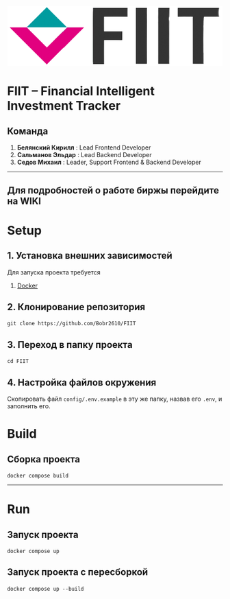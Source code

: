 ![alt text](frontend/img/whitelogo.png "FIIT")

# FIIT – Financial Intelligent Investment Tracker

## Команда
1. **Белянский Кирилл** : Lead Frontend Developer
2. **Сальманов Эльдар** : Lead Backend Developer
3. **Седов Михаил**     : Leader, Support Frontend & Backend Developer
---
Для подробностей о работе биржы перейдите на WIKI
---
# Setup

## 1. Установка внешних зависимостей

Для запуска проекта требуется
1. [Docker](https://www.docker.com/)

## 2. Клонирование репозитория
```shell
git clone https://github.com/Bobr2610/FIIT
```

## 3. Переход в папку проекта
```shell
cd FIIT
```

## 4. Настройка файлов окружения
Скопировать файл `config/.env.example` в эту же папку, назвав его `.env`, и заполнить его.

# Build

## Сборка проекта

```shell
docker compose build
```

---

# Run

## Запуск проекта

```shell
docker compose up
```

## Запуск проекта с пересборкой

```shell
docker compose up --build
```
